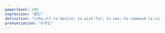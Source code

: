```yaml
---
powerlevel: 288
expression: "望む"
definition: "(v5m,vt) to desire; to wish for; to see; to command (a view of); (P)"
pronunciation: "のぞむ"
---
```

